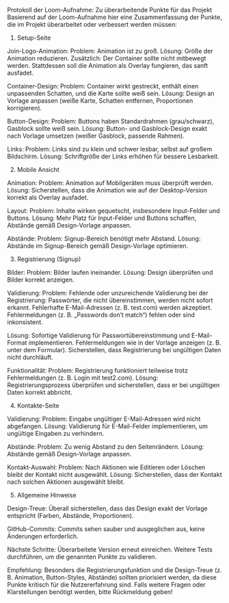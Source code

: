 Protokoll der Loom-Aufnahme: Zu überarbeitende Punkte für das Projekt
Basierend auf der Loom-Aufnahme hier eine Zusammenfassung der Punkte, die im Projekt überarbeitet oder verbessert werden müssen:
1. Setup-Seite

Join-Logo-Animation:
Problem: Animation ist zu groß.
Lösung: Größe der Animation reduzieren.
Zusätzlich: Der Container sollte nicht mitbewegt werden. Stattdessen soll die Animation als Overlay fungieren, das sanft ausfadet.


Container-Design:
Problem: Container wirkt gestreckt, enthält einen unpassenden Schatten, und die Karte sollte weiß sein.
Lösung: Design an Vorlage anpassen (weiße Karte, Schatten entfernen, Proportionen korrigieren).


Button-Design:
Problem: Buttons haben Standardrahmen (grau/schwarz), Gasblock sollte weiß sein.
Lösung: Button- und Gasblock-Design exakt nach Vorlage umsetzen (weißer Gasblock, passende Rahmen).


Links:
Problem: Links sind zu klein und schwer lesbar, selbst auf großem Bildschirm.
Lösung: Schriftgröße der Links erhöhen für bessere Lesbarkeit.



2. Mobile Ansicht

Animation:
Problem: Animation auf Mobilgeräten muss überprüft werden.
Lösung: Sicherstellen, dass die Animation wie auf der Desktop-Version korrekt als Overlay ausfadet.


Layout:
Problem: Inhalte wirken gequetscht, insbesondere Input-Felder und Buttons.
Lösung: Mehr Platz für Input-Felder und Buttons schaffen, Abstände gemäß Design-Vorlage anpassen.


Abstände:
Problem: Signup-Bereich benötigt mehr Abstand.
Lösung: Abstände im Signup-Bereich gemäß Design-Vorlage optimieren.



3. Registrierung (Signup)

Bilder:
Problem: Bilder laufen ineinander.
Lösung: Design überprüfen und Bilder korrekt anzeigen.


Validierung:
Problem: Fehlende oder unzureichende Validierung bei der Registrierung:
Passwörter, die nicht übereinstimmen, werden nicht sofort erkannt.
Fehlerhafte E-Mail-Adressen (z. B. test.com) werden akzeptiert.
Fehlermeldungen (z. B. „Passwords don’t match“) fehlen oder sind inkonsistent.


Lösung:
Sofortige Validierung für Passwortübereinstimmung und E-Mail-Format implementieren.
Fehlermeldungen wie in der Vorlage anzeigen (z. B. unter dem Formular).
Sicherstellen, dass Registrierung bei ungültigen Daten nicht durchläuft.




Funktionalität:
Problem: Registrierung funktioniert teilweise trotz Fehlermeldungen (z. B. Login mit test2.com).
Lösung: Registrierungsprozess überprüfen und sicherstellen, dass er bei ungültigen Daten korrekt abbricht.



4. Kontakte-Seite

Validierung:
Problem: Eingabe ungültiger E-Mail-Adressen wird nicht abgefangen.
Lösung: Validierung für E-Mail-Felder implementieren, um ungültige Eingaben zu verhindern.


Abstände:
Problem: Zu wenig Abstand zu den Seitenrändern.
Lösung: Abstände gemäß Design-Vorlage anpassen.


Kontakt-Auswahl:
Problem: Nach Aktionen wie Editieren oder Löschen bleibt der Kontakt nicht ausgewählt.
Lösung: Sicherstellen, dass der Kontakt nach solchen Aktionen ausgewählt bleibt.



5. Allgemeine Hinweise

Design-Treue:
Überall sicherstellen, dass das Design exakt der Vorlage entspricht (Farben, Abstände, Proportionen).


GitHub-Commits:
Commits sehen sauber und ausgeglichen aus, keine Änderungen erforderlich.


Nächste Schritte:
Überarbeitete Version erneut einreichen.
Weitere Tests durchführen, um die genannten Punkte zu validieren.



Empfehlung: Besonders die Registrierungsfunktion und die Design-Treue (z. B. Animation, Button-Styles, Abstände) sollten priorisiert werden, da diese Punkte kritisch für die Nutzererfahrung sind.
Falls weitere Fragen oder Klarstellungen benötigt werden, bitte Rückmeldung geben!